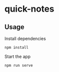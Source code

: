 # quick-notes

## Usage
Install dependencies
```
npm install
```

Start the app
```
npm run serve
```
